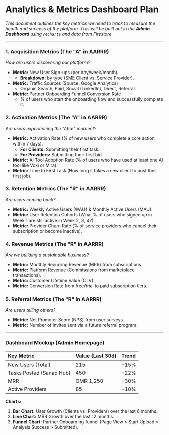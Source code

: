 
# Analytics & Metrics Dashboard Plan

*This document outlines the key metrics we need to track to measure the health and success of the platform. This will be built out in the **Admin Dashboard** using `recharts` and data from Firestore.*

---

### 1. Acquisition Metrics (The "A" in AARRR)
*How are users discovering our platform?*
- **Metric:** New User Sign-ups (per day/week/month)
  - **Breakdown:** by type (SME Client vs. Service Provider).
- **Metric:** Traffic Sources (Source: Google Analytics)
  - Organic Search, Paid, Social (LinkedIn), Direct, Referral.
- **Metric:** Partner Onboarding Funnel Conversion Rate
  - % of users who start the onboarding flow and successfully complete it.

### 2. Activation Metrics (The "A" in AARRR)
*Are users experiencing the "Aha!" moment?*
- **Metric:** Activation Rate (% of new users who complete a core action within 7 days).
  - **For Clients:** Submitting their first task.
  - **For Providers:** Submitting their first bid.
- **Metric:** AI Tool Adoption Rate (% of users who have used at least one AI tool like Voxi or Mira).
- **Metric:** Time to First Task (How long it takes a new client to post their first job).

### 3. Retention Metrics (The "R" in AARRR)
*Are users coming back?*
- **Metric:** Weekly Active Users (WAU) & Monthly Active Users (MAU).
- **Metric:** User Retention Cohorts (What % of users who signed up in Week 1 are still active in Week 2, 3, 4?).
- **Metric:** Provider Churn Rate (% of service providers who cancel their subscription or become inactive).

### 4. Revenue Metrics (The "R" in AARRR)
*Are we building a sustainable business?*
- **Metric:** Monthly Recurring Revenue (MRR) from subscriptions.
- **Metric:** Platform Revenue (Commissions from marketplace transactions).
- **Metric:** Customer Lifetime Value (CLV).
- **Metric:** Conversion Rate from free/trial to paid subscription tiers.

### 5. Referral Metrics (The "R" in AARRR)
*Are users telling others?*
- **Metric:** Net Promoter Score (NPS) from user surveys.
- **Metric:** Number of invites sent via a future referral program.

---

### Dashboard Mockup (Admin Homepage)

| **Key Metric**        | **Value (Last 30d)** | **Trend** |
| :-------------------- | :-------------------- | :-------- |
| New Users (Total)     | 215                   | +15%      |
| Tasks Posted (Sanad Hub) | 450                | +22%      |
| MRR                   | OMR 1,250             | +30%      |
| Active Providers      | 85                    | +10%      |

**Charts:**
1.  **Bar Chart:** User Growth (Clients vs. Providers) over the last 6 months.
2.  **Line Chart:** MRR Growth over the last 12 months.
3.  **Funnel Chart:** Partner Onboarding funnel (Page View > Start Upload > Analysis Success > Submitted).
